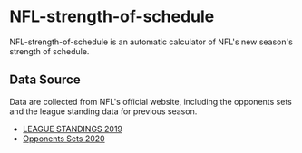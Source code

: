 # NFL-strength-of-schedule
NFL-strength-of-schedule is an automatic calculator of NFL's new season's strength of schedule. 

## Data Source
Data are collected from NFL's official website, including the opponents sets and the league standing data for previous season. 

* [LEAGUE STANDINGS 2019](https://www.nfl.com/standings/league/2019/REG)
* [Opponents Sets 2020](http://www.nfl.com/news/story/0ap3000001093515/article/opponents-for-each-team-set-for-2020-nfl-season)
